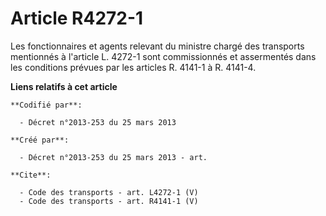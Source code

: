# Article R4272-1

Les fonctionnaires et agents relevant du ministre chargé des transports mentionnés à l'article L. 4272-1 sont commissionnés
et assermentés dans les conditions prévues par les articles R. 4141-1 à R. 4141-4.

**Liens relatifs à cet article**

	**Codifié par**:

	  - Décret n°2013-253 du 25 mars 2013

	**Créé par**:

	  - Décret n°2013-253 du 25 mars 2013 - art.

	**Cite**:

	  - Code des transports - art. L4272-1 (V)
	  - Code des transports - art. R4141-1 (V)
